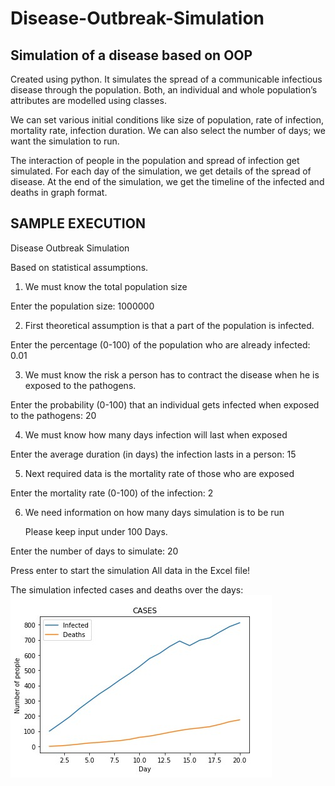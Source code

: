 # Disease-Outbreak-Simulation
## Simulation of a disease based on OOP

Created using python. It simulates the spread of a communicable infectious disease through the population. Both, an individual and whole population’s attributes are modelled using classes.

We can set various initial conditions like size of population, rate of infection, mortality rate, infection duration. We can also select the number of days; we want the simulation to run.

The interaction of people in the population and spread of infection get simulated. For each day of the simulation, we get details of the spread of disease.
At the end of the simulation, we get the timeline of the infected and deaths in graph format.


## SAMPLE EXECUTION

Disease Outbreak Simulation

Based on statistical assumptions.
1. We must know the total population size

Enter the population size: 1000000

2. First theoretical assumption is that a part of the population is infected.

Enter the percentage (0-100) of the population who are already infected: 0.01

3. We must know the risk a person has to contract the disease when he is exposed to the pathogens.

Enter the probability (0-100) that an individual gets infected when exposed to the pathogens: 20

4. We must know how many days infection will last when exposed

Enter the average duration (in days) the infection lasts in a person: 15

5. Next required data is the mortality rate of those who are exposed

Enter the mortality rate (0-100) of the infection: 2

6. We need information on how many days simulation is to be run

   Please keep input under 100 Days.

Enter the number of days to simulate: 20


Press enter to start the simulation
All data in the Excel file!

The simulation infected cases and deaths over the days:
![OUTPUT](https://github.com/prateekmaj21/Disease-Outbreak-Simulation/blob/main/Graph.jpg)
